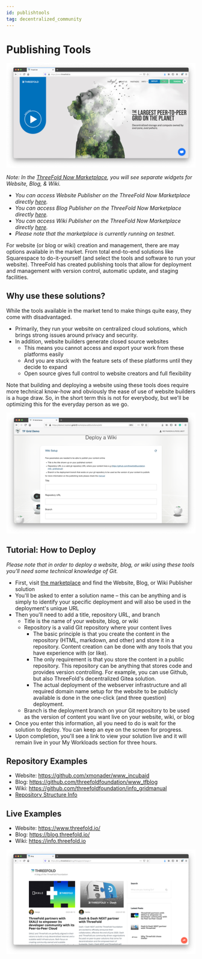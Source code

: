 ```yaml
---
id: publishtools
tag: decentralized_community
---
```


# Publishing Tools

![](./img/website_browser.png)

*Note: In the [ThreeFold Now Marketplace](https://marketplace.threefold.io), you will see separate widgets for Website, Blog, & Wiki.*

- *You can access Website Publisher on the ThreeFold Now Marketplace directly [here](https://marketplace.threefold.io/marketplace/#/solutions/website).*
- *You can access Blog Publisher on the ThreeFold Now Marketplace directly [here](https://marketplace.threefold.io/marketplace/#/solutions/blog).*
- *You can access Wiki Publisher on the ThreeFold Now Marketplace directly [here](https://marketplace.threefold.io/marketplace/#/solutions/wiki).*
-  *Please note that the marketplace is currently running on testnet.*

For website (or blog or wiki) creation and management, there are may options available in the market. From total end-to-end solutions like Squarespace to do-it-yourself (and select the tools and software to run your website). ThreeFold has created publishing tools that allow for deployment and management with version control, automatic update, and staging facilities.

## Why use these solutions?

While the tools available in the market tend to make things quite easy, they come with disadvantaged.

- Primarily, they run your website on centralized cloud solutions, which brings strong issues around privacy and security.
- In addition, website builders generate closed source websites
  - This means you cannot access and export your work from these platforms easily
  - And you are stuck with the feature sets of these platforms until they decide to expand
  - Open source gives full control to website creators and full flexibility

Note that building and deploying a website using these tools does require more technical know-how and obviously the ease of use of website builders is a huge draw. So, in the short term this is not for everybody, but we'll be optimizing this for the everyday person as we go.

![](./img/wiki_deployment_1.png)

## Tutorial: How to Deploy

*Please note that in order to deploy a website, blog, or wiki using these tools you'll need some technical knowledge of Git.*

- First, visit [the marketplace](https://marketplace.threefold.io/) and find the Website, Blog, or Wiki Publisher solution
- You'll be asked to enter a solution name – this can be anything and is simply to identify your specific deployment and will also be used in the deployment's unique URL
- Then you'll need to add a title, repository URL, and branch
  - Title is the name of your website, blog, or wiki
  - Repository is a valid Git repository where your content lives
    - The basic principle is that you create the content in the repository (HTML, markdown, and other) and store it in a repository. Content creation can be done with any tools that you have experience with (or like).
    - The only requirement is that you store the content in a public repository. This repository can be anything that stores code and provides version controlling. For example, you can use Github, but also ThreeFold's decentralized Gitea solution.
    - The actual deployment of the webserver infrastructure and all required domain name setup for the website to be publicly available is done in the one-click (and three question) deployment.
  - Branch is the deployment branch on your Git repository to be used as the version of content you want live on your website, wiki, or blog
- Once you enter this information, all you need to do is wait for the solution to deploy. You can keep an eye on the screen for progress.
- Upon completion, you'll see a link to view your solution live and it will remain live in your My Workloads section for three hours.

## Repository Examples

- Website: https://github.com/xmonader/www_incubaid
- Blog: https://github.com/threefoldfoundation/www_tfblog
- Wiki: https://github.com/threefoldfoundation/info_gridmanual
- [Repository Structure Info](https://github.com/crystaluniverse/publishingtools/blob/development/docs/repo_layout.md)

## Live Examples

- Website: https://www.threefold.io/
- Blog: https://blog.threefold.io/
- Wiki: https://info.threefold.io

![](./img/blog_browser_1.png)


<!-- 
### Deploy

create widget which does following,
widget needs to be here in iframe


- [ ] size: small/mid/large
  - small limited amount of visitors per month
  - large ...
- [ ] location (mention more locations coming soon)
  - Ghent
  - Vienna
- [ ] name
  - name as used in solution (in the webui and on web)
- [ ] domain (name is prefix of this)
  - ava.tf
  - 3x0.me
  - refit.earth
  - co30.org
  - ninja.tf
  - base.tf
  - tf9.io
- [ ] git url
  - check in wizard git url works
- [ ] sshkey yes/no
  - if yes, ask sshkey for remote login

  - always deploy on ipv6 public
  - always deploy on webgateway


### Manual

- link to manual (TODO: check good enough)

 -->
